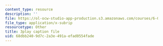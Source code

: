 ```yaml
---
content_type: resource
description: ''
file: https://ol-ocw-studio-app-production.s3.amazonaws.com/courses/6-042j-mathematics-for-computer-science-spring-2015/68dbb2409d7c2a3e491aefad0554fade_Sdw8_0RDZuw.srt
file_type: application/x-subrip
resourcetype: Other
title: 3play caption file
uid: 68dbb240-9d7c-2a3e-491a-efad0554fade
---
```

